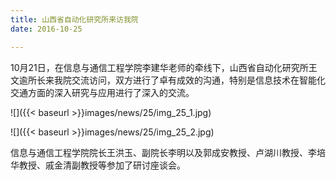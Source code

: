 ```yaml
---
title: 山西省自动化研究所来访我院
date: 2016-10-25

---
```

10月21日，在信息与通信工程学院李建华老师的牵线下，山西省自动化研究所王文逾所长来我院交流访问，双方进行了卓有成效的沟通，特别是信息技术在智能化交通方面的深入研究与应用进行了深入的交流。

![]({{< baseurl >}}images/news/25/img_25_1.jpg)

![]({{< baseurl >}}images/news/25/img_25_2.jpg)


信息与通信工程学院院长王洪玉、副院长李明以及郭成安教授、卢湖川教授、李培华教授、戚金清副教授等参加了研讨座谈会。